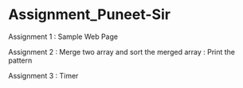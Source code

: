 # Assignment_Puneet-Sir
Assignment 1 : Sample Web Page

Assignment 2 : Merge two array and sort the merged array
             : Print the pattern

Assignment 3 : Timer
                
